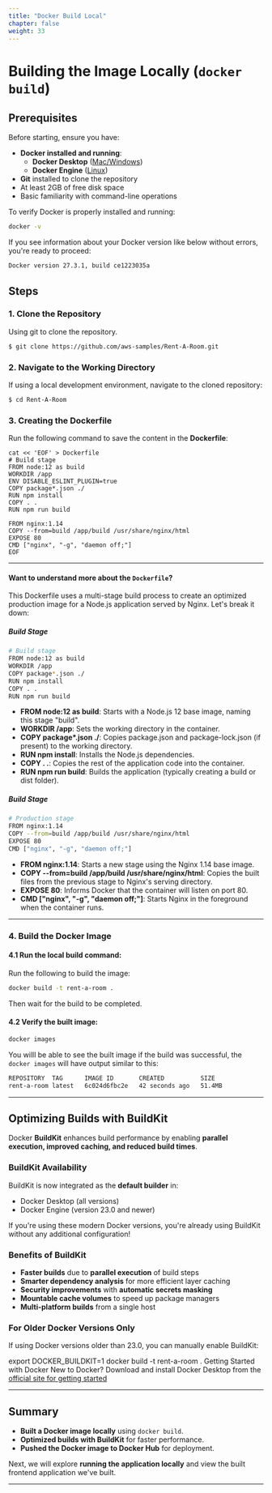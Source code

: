```yaml
---
title: "Docker Build Local"
chapter: false
weight: 33
---
```


# **Building the Image Locally (`docker build`)**

## **Prerequisites**

Before starting, ensure you have:

- **Docker installed and running**:
  - **Docker Desktop** ([Mac/Windows](https://www.docker.com/products/docker-desktop/))
  - **Docker Engine** ([Linux](https://docs.docker.com/engine/install/))
- **Git** installed to clone the repository
- At least 2GB of free disk space
- Basic familiarity with command-line operations

To verify Docker is properly installed and running:

```sh
docker -v
```

If you see information about your Docker version like below without errors, you're ready to proceed:

```sh
Docker version 27.3.1, build ce1223035a
```

## **Steps**

### **1. Clone the Repository**

Using git to clone the repository.

```sh
$ git clone https://github.com/aws-samples/Rent-A-Room.git
```

### **2. Navigate to the Working Directory**

If using a local development environment, navigate to the cloned repository:

```sh
$ cd Rent-A-Room
```

### **3. Creating the Dockerfile**

Run the following command to save the content in the **Dockerfile**:

```
cat << 'EOF' > Dockerfile
# Build stage
FROM node:12 as build
WORKDIR /app
ENV DISABLE_ESLINT_PLUGIN=true
COPY package*.json ./
RUN npm install
COPY . .
RUN npm run build

FROM nginx:1.14
COPY --from=build /app/build /usr/share/nginx/html
EXPOSE 80
CMD ["nginx", "-g", "daemon off;"]
EOF
```

---

#### **Want to understand more about the `Dockerfile`?**

This Dockerfile uses a multi-stage build process to create an optimized production image for a Node.js application served by Nginx. Let's break it down:

##### Build Stage

```bash
# Build stage
FROM node:12 as build
WORKDIR /app
COPY package*.json ./
RUN npm install
COPY . .
RUN npm run build
```

- **FROM node:12 as build**: Starts with a Node.js 12 base image, naming this stage "build".
- **WORKDIR /app**: Sets the working directory in the container.
- **COPY package\*.json ./**: Copies package.json and package-lock.json (if present) to the working directory.
- **RUN npm install**: Installs the Node.js dependencies.
- **COPY . .**: Copies the rest of the application code into the container.
- **RUN npm run build**: Builds the application (typically creating a build or dist folder).

##### Build Stage

```bash
# Production stage
FROM nginx:1.14
COPY --from=build /app/build /usr/share/nginx/html
EXPOSE 80
CMD ["nginx", "-g", "daemon off;"]
```

- **FROM nginx:1.14**: Starts a new stage using the Nginx 1.14 base image.
- **COPY --from=build /app/build /usr/share/nginx/html**: Copies the built files from the previous stage to Nginx's serving directory.
- **EXPOSE 80**: Informs Docker that the container will listen on port 80.
- **CMD ["nginx", "-g", "daemon off;"]**: Starts Nginx in the foreground when the container runs.

---

### 4. Build the Docker Image

#### 4.1 **Run the local build command:**

Run the following to build the image:

```sh
docker build -t rent-a-room .
```

Then wait for the build to be completed.

#### 4.2 **Verify the built image:**

```sh
docker images
```

You willl be able to see the built image if the build was successful, the `docker images` will have output similar to this:

```sh
REPOSITORY  TAG      IMAGE ID       CREATED          SIZE
rent-a-room latest   6c024d6fbc2e   42 seconds ago   51.4MB
```

---

## **Optimizing Builds with BuildKit**

Docker **BuildKit** enhances build performance by enabling **parallel execution, improved caching, and reduced build times**.

### **BuildKit Availability**

BuildKit is now integrated as the **default builder** in:

- Docker Desktop (all versions)
- Docker Engine (version 23.0 and newer)

If you're using these modern Docker versions, you're already using BuildKit without any additional configuration!

### **Benefits of BuildKit**

- **Faster builds** due to **parallel execution** of build steps
- **Smarter dependency analysis** for more efficient layer caching
- **Security improvements** with **automatic secrets masking**
- **Mountable cache volumes** to speed up package managers
- **Multi-platform builds** from a single host

### **For Older Docker Versions Only**

If using Docker versions older than 23.0, you can manually enable BuildKit:

export DOCKER_BUILDKIT=1
docker build -t rent-a-room .
Getting Started with Docker
New to Docker? Download and install Docker Desktop from the [official site for getting started](https://www.docker.com/get-started/)

---

## **Summary**

- **Built a Docker image locally** using `docker build`.
- **Optimized builds with BuildKit** for faster performance.
- **Pushed the Docker image to Docker Hub** for deployment.

Next, we will explore **running the application locally** and view the built frontend application we've built.

---

